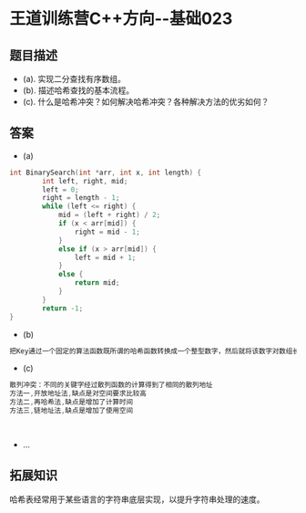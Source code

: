 # 王道训练营C++方向--基础023

## 题目描述

- (a). 实现二分查找有序数组。
- (b). 描述哈希查找的基本流程。
- (c). 什么是哈希冲突？如何解决哈希冲突？各种解决方法的优劣如何？

## 答案

- (a)

```c
int BinarySearch(int *arr, int x, int length) {
		int left, right, mid;
		left = 0;
		right = length - 1;
		while (left <= right) {
			mid = (left + right) / 2;
			if (x < arr[mid]) {
				right = mid - 1;
			}
			else if (x > arr[mid]) {
				left = mid + 1;
			}
			else {
				return mid;
			}
		}
		return -1;
}

```

- (b)

```c
把Key通过一个固定的算法函数既所谓的哈希函数转换成一个整型数字，然后就将该数字对数组长度进行取余，取余结果就当作数组的下标，将value存储在以该数字为下标的数组空间里。
```

- (c)

```c
散列冲突：不同的关键字经过散列函数的计算得到了相同的散列地址
方法一,开放地址法,缺点是对空间要求比较高
方法二,再哈希法,缺点是增加了计算时间
方法三,链地址法,缺点是增加了使用空间

    
```

- ...

## 拓展知识

哈希表经常用于某些语言的字符串底层实现，以提升字符串处理的速度。